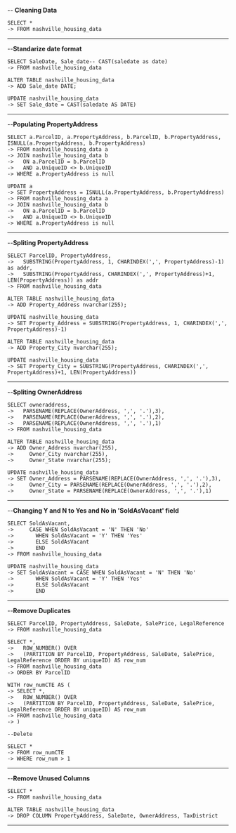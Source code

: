 -- **Cleaning Data**

```
SELECT *
-> FROM nashville_housing_data
```

------------------------------------------------------------------------------------------

--**Standarize date format**
```
SELECT SaleDate, Sale_date-- CAST(saledate as date)
-> FROM nashville_housing_data

ALTER TABLE nashville_housing_data
-> ADD Sale_date DATE;

UPDATE nashville_housing_data
-> SET Sale_date = CAST(saledate AS DATE)
```

------------------------------------------------------------------------------------------

--**Populating PropertyAddress**
```
SELECT a.ParcelID, a.PropertyAddress, b.ParcelID, b.PropertyAddress, ISNULL(a.PropertyAddress, b.PropertyAddress)
-> FROM nashville_housing_data a
-> JOIN nashville_housing_data b
-> 	 ON a.ParcelID = b.ParcelID
-> 	 AND a.UniqueID <> b.UniqueID
-> WHERE a.PropertyAddress is null

UPDATE a
-> SET PropertyAddress = ISNULL(a.PropertyAddress, b.PropertyAddress)
-> FROM nashville_housing_data a
-> JOIN nashville_housing_data b
->	 ON a.ParcelID = b.ParcelID
->	 AND a.UniqueID <> b.UniqueID
-> WHERE a.PropertyAddress is null
```

------------------------------------------------------------------------------------------
--**Spliting PropertyAddress**
```
SELECT ParcelID, PropertyAddress, 
->	 SUBSTRING(PropertyAddress, 1, CHARINDEX(',', PropertyAddress)-1) as addr,
->	 SUBSTRING(PropertyAddress, CHARINDEX(',', PropertyAddress)+1, LEN(PropertyAddress)) as addr
-> FROM nashville_housing_data

ALTER TABLE nashville_housing_data
-> ADD Property_Address nvarchar(255);

UPDATE nashville_housing_data
-> SET Property_Address = SUBSTRING(PropertyAddress, 1, CHARINDEX(',', PropertyAddress)-1)

ALTER TABLE nashville_housing_data
-> ADD Property_City nvarchar(255);

UPDATE nashville_housing_data
-> SET Property_City = SUBSTRING(PropertyAddress, CHARINDEX(',', PropertyAddress)+1, LEN(PropertyAddress))
```
------------------------------------------------------------------------------------------

--**Spliting OwnerAddress**
```
SELECT owneraddress,
->	 PARSENAME(REPLACE(OwnerAddress, ',', '.'),3),
->	 PARSENAME(REPLACE(OwnerAddress, ',', '.'),2),
->	 PARSENAME(REPLACE(OwnerAddress, ',', '.'),1)
-> FROM nashville_housing_data

ALTER TABLE nashville_housing_data
-> ADD Owner_Address nvarchar(255),
-> 	   Owner_City nvarchar(255),
-> 	   Owner_State nvarchar(255);

UPDATE nashville_housing_data
-> SET Owner_Address = PARSENAME(REPLACE(OwnerAddress, ',', '.'),3),
-> 	   Owner_City = PARSENAME(REPLACE(OwnerAddress, ',', '.'),2),
-> 	   Owner_State = PARSENAME(REPLACE(OwnerAddress, ',', '.'),1)
```
------------------------------------------------------------------------------------------

--**Changing Y and N to Yes and No in 'SoldAsVacant' field**
```
SELECT SoldAsVacant,
->     CASE WHEN SoldAsVacant = 'N' THEN 'No'
-> 		 WHEN SoldAsVacant = 'Y' THEN 'Yes'
-> 		 ELSE SoldAsVacant
-> 		 END
-> FROM nashville_housing_data

UPDATE nashville_housing_data
-> SET SoldAsVacant = CASE WHEN SoldAsVacant = 'N' THEN 'No'
-> 		 WHEN SoldAsVacant = 'Y' THEN 'Yes'
-> 		 ELSE SoldAsVacant
-> 		 END
```
------------------------------------------------------------------------------------------

--**Remove Duplicates**
```
SELECT ParcelID, PropertyAddress, SaleDate, SalePrice, LegalReference
-> FROM nashville_housing_data

SELECT *,
-> 	 ROW_NUMBER() OVER 
-> 	 (PARTITION BY ParcelID, PropertyAddress, SaleDate, SalePrice, LegalReference ORDER BY uniqueID) AS row_num
-> FROM nashville_housing_data
-> ORDER BY ParcelID

WITH row_numCTE AS (
-> SELECT *,
-> 	 ROW_NUMBER() OVER 
-> 	 (PARTITION BY ParcelID, PropertyAddress, SaleDate, SalePrice, LegalReference ORDER BY uniqueID) AS row_num
-> FROM nashville_housing_data
-> )

--Delete

SELECT *
-> FROM row_numCTE
-> WHERE row_num > 1
```
------------------------------------------------------------------------------------------

--**Remove Unused Columns**
```
SELECT *
-> FROM nashville_housing_data

ALTER TABLE nashville_housing_data
-> DROP COLUMN PropertyAddress, SaleDate, OwnerAddress, TaxDistrict
```
------------------------------------------------------------------------------------------
